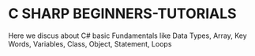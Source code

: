 # C SHARP BEGINNERS-TUTORIALS
Here we discus about C# basic Fundamentals
like 
Data Types,
Array, 
Key Words,
Variables,
Class,
Object,
Statement,
Loops 
